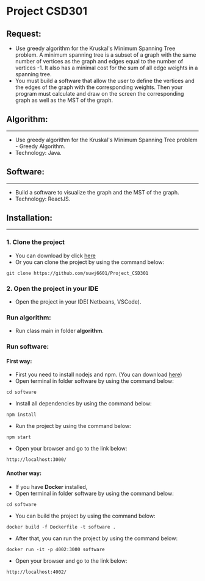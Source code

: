 # Project CSD301

## Request:

- Use greedy algorithm for the Kruskal's Minimum Spanning Tree problem. A minimum spanning tree is a subset of a graph with the same number of vertices as the graph and edges equal to the number of vertices -1. It also has a minimal cost for the sum of all edge weights in a spanning tree.
- You must build a software that allow the user to define the vertices and the edges of the graph with the corresponding weights. Then your program must calculate and draw on the screen the corresponding graph as well as the MST of the graph.

## Algorithm:

---

- Use greedy algorithm for the Kruskal's Minimum Spanning Tree problem - Greedy Algorithm.
- Technology: Java.

## Software:

---

- Build a software to visualize the graph and the MST of the graph.
- Technology: ReactJS.

## Installation:

---

### 1. Clone the project

- You can download by click <a href="https://github.com/suwj6601/Project_CSD301" target="_blank"> here</a>
- Or you can clone the project by using the command below:

```
git clone https://github.com/suwj6601/Project_CSD301
```

### 2. Open the project in your IDE

- Open the project in your IDE( Netbeans, VSCode).

### Run algorithm:

- Run class main in folder **algorithm**.

### Run software:

#### First way:

- First you need to install nodejs and npm. (You can download <a href="https://nodejs.org/en/download/" target="_blank"> here</a>)
- Open terminal in folder software by using the command below:

```
cd software
```

- Install all dependencies by using the command below:

```
npm install
```

- Run the project by using the command below:

```
npm start
```

- Open your browser and go to the link below:

```
http://localhost:3000/
```

#### Another way:

- If you have **Docker** installed,
- Open terminal in folder software by using the command below:

```
cd software
```

- You can build the project by using the command below:

```
docker build -f Dockerfile -t software .
```

- After that, you can run the project by using the command below:

```
docker run -it -p 4002:3000 software
```

- Open your browser and go to the link below:

```
http://localhost:4002/
```
